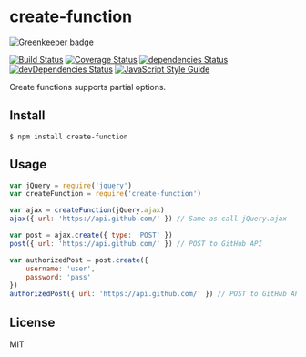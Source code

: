# create-function

[![Greenkeeper badge](https://badges.greenkeeper.io/Gerhut/create-function.svg)](https://greenkeeper.io/)

[![Build Status](https://travis-ci.org/Gerhut/create-function.svg?branch=master)](https://travis-ci.org/Gerhut/create-function)
[![Coverage Status](https://coveralls.io/repos/github/Gerhut/create-function/badge.svg?branch=master)](https://coveralls.io/github/Gerhut/create-function?branch=master)
[![dependencies Status](https://david-dm.org/Gerhut/create-function/status.svg)](https://david-dm.org/Gerhut/create-function)
[![devDependencies Status](https://david-dm.org/Gerhut/create-function/dev-status.svg)](https://david-dm.org/Gerhut/create-function?type=dev)
[![JavaScript Style Guide](https://img.shields.io/badge/code%20style-standard-brightgreen.svg)](http://standardjs.com/)

Create functions supports partial options.

## Install

    $ npm install create-function
    
## Usage

```javascript
var jQuery = require('jquery')
var createFunction = require('create-function')

var ajax = createFunction(jQuery.ajax)
ajax({ url: 'https://api.github.com/' }) // Same as call jQuery.ajax

var post = ajax.create({ type: 'POST' })
post({ url: 'https://api.github.com/' }) // POST to GitHub API

var authorizedPost = post.create({
    username: 'user',
    password: 'pass'
})
authorizedPost({ url: 'https://api.github.com/' }) // POST to GitHub API with authorization
```

## License

MIT
